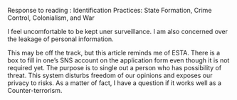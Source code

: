 Response to reading : Identification Practices: State Formation, Crime Control, Colonialism, and War

I feel uncomfortable to be kept uner surveillance. I am also concerned over the leakage of personal information.

This may be off the track, but this article reminds me of ESTA.
There is a box to fill in one’s SNS account on the application form even though it is not required yet.
The purpose is to single out a person who has possibility of threat.
This system disturbs freedom of our opinions and exposes our privacy to risks.
As a matter of fact, I have a question if it works well as a Counter-terrorism.
